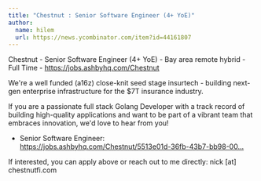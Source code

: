 ```yaml
---
title: "Chestnut : Senior Software Engineer (4+ YoE)"
author:
  name: hilem
  url: https://news.ycombinator.com/item?id=44161807
---
```

Chestnut - Senior Software Engineer (4+ YoE) - Bay area remote hybrid - Full Time - <a href="https:&#x2F;&#x2F;jobs.ashbyhq.com&#x2F;Chestnut" rel="nofollow">https:&#x2F;&#x2F;jobs.ashbyhq.com&#x2F;Chestnut</a>

We&#x27;re a well funded (a16z) close-knit seed stage insurtech - building next-gen enterprise infrastructure for the $7T insurance industry.

If you are a passionate full stack Golang Developer with a track record of building high-quality applications and want to be part of a vibrant team that embraces innovation, we&#x27;d love to hear from you!

* Senior Software Engineer: <a href="https:&#x2F;&#x2F;jobs.ashbyhq.com&#x2F;Chestnut&#x2F;5513e01d-36fb-43b7-bb98-00536ed75886" rel="nofollow">https:&#x2F;&#x2F;jobs.ashbyhq.com&#x2F;Chestnut&#x2F;5513e01d-36fb-43b7-bb98-00...</a>

If interested, you can apply above or reach out to me directly: nick [at] chestnutfi.com
<JobApplication />
